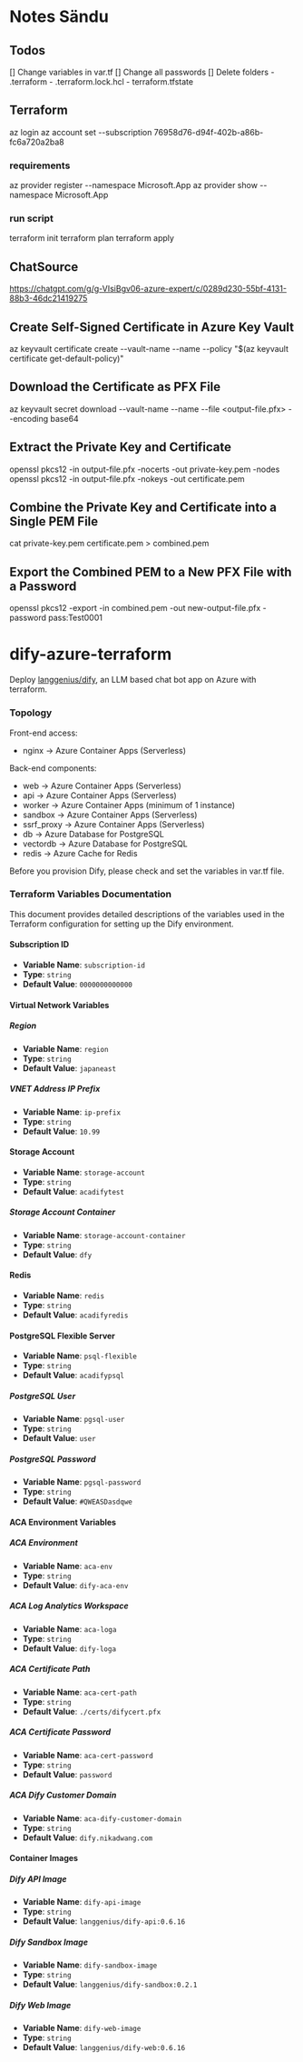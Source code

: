 # Notes Sändu

## Todos
[] Change variables in var.tf
[] Change all passwords
[] Delete folders 
    - .terraform
    - .terraform.lock.hcl 
    - terraform.tfstate

## Terraform
az login
az account set --subscription 76958d76-d94f-402b-a86b-fc6a720a2ba8

### requirements
az provider register --namespace Microsoft.App
az provider show --namespace Microsoft.App

### run script
terraform init
terraform plan
terraform apply

## ChatSource
https://chatgpt.com/g/g-VIsiBgv06-azure-expert/c/0289d230-55bf-4131-88b3-46dc21419275

## Create Self-Signed Certificate in Azure Key Vault
az keyvault certificate create --vault-name <your-key-vault-name> --name <certificate-name> --policy "$(az keyvault certificate get-default-policy)"

## Download the Certificate as PFX File
az keyvault secret download --vault-name <your-key-vault-name> --name <certificate-name> --file <output-file.pfx> --encoding base64

## Extract the Private Key and Certificate
openssl pkcs12 -in output-file.pfx -nocerts -out private-key.pem -nodes
openssl pkcs12 -in output-file.pfx -nokeys -out certificate.pem

## Combine the Private Key and Certificate into a Single PEM File
cat private-key.pem certificate.pem > combined.pem

## Export the Combined PEM to a New PFX File with a Password
openssl pkcs12 -export -in combined.pem -out new-output-file.pfx -password pass:Test0001

# dify-azure-terraform
Deploy [langgenius/dify](https://github.com/langgenius/dify), an LLM based chat bot app on Azure with terraform.

### Topology
Front-end access:
- nginx -> Azure Container Apps (Serverless)

Back-end components:
- web -> Azure Container Apps (Serverless)
- api -> Azure Container Apps (Serverless)
- worker -> Azure Container Apps (minimum of 1 instance)
- sandbox -> Azure Container Apps (Serverless)
- ssrf_proxy -> Azure Container Apps (Serverless)
- db -> Azure Database for PostgreSQL
- vectordb -> Azure Database for PostgreSQL
- redis -> Azure Cache for Redis

Before you provision Dify, please check and set the variables in var.tf file.

### Terraform Variables Documentation

This document provides detailed descriptions of the variables used in the Terraform configuration for setting up the Dify environment.

#### Subscription ID

- **Variable Name**: `subscription-id`
- **Type**: `string`
- **Default Value**: `0000000000000`

#### Virtual Network Variables

##### Region

- **Variable Name**: `region`
- **Type**: `string`
- **Default Value**: `japaneast`

##### VNET Address IP Prefix

- **Variable Name**: `ip-prefix`
- **Type**: `string`
- **Default Value**: `10.99`

#### Storage Account

- **Variable Name**: `storage-account`
- **Type**: `string`
- **Default Value**: `acadifytest`

##### Storage Account Container

- **Variable Name**: `storage-account-container`
- **Type**: `string`
- **Default Value**: `dfy`

#### Redis

- **Variable Name**: `redis`
- **Type**: `string`
- **Default Value**: `acadifyredis`

#### PostgreSQL Flexible Server

- **Variable Name**: `psql-flexible`
- **Type**: `string`
- **Default Value**: `acadifypsql`

##### PostgreSQL User

- **Variable Name**: `pgsql-user`
- **Type**: `string`
- **Default Value**: `user`

##### PostgreSQL Password

- **Variable Name**: `pgsql-password`
- **Type**: `string`
- **Default Value**: `#QWEASDasdqwe`

#### ACA Environment Variables

##### ACA Environment

- **Variable Name**: `aca-env`
- **Type**: `string`
- **Default Value**: `dify-aca-env`

##### ACA Log Analytics Workspace

- **Variable Name**: `aca-loga`
- **Type**: `string`
- **Default Value**: `dify-loga`

##### ACA Certificate Path

- **Variable Name**: `aca-cert-path`
- **Type**: `string`
- **Default Value**: `./certs/difycert.pfx`

##### ACA Certificate Password

- **Variable Name**: `aca-cert-password`
- **Type**: `string`
- **Default Value**: `password`

##### ACA Dify Customer Domain

- **Variable Name**: `aca-dify-customer-domain`
- **Type**: `string`
- **Default Value**: `dify.nikadwang.com`

#### Container Images

##### Dify API Image

- **Variable Name**: `dify-api-image`
- **Type**: `string`
- **Default Value**: `langgenius/dify-api:0.6.16`

##### Dify Sandbox Image

- **Variable Name**: `dify-sandbox-image`
- **Type**: `string`
- **Default Value**: `langgenius/dify-sandbox:0.2.1`

##### Dify Web Image

- **Variable Name**: `dify-web-image`
- **Type**: `string`
- **Default Value**: `langgenius/dify-web:0.6.16`